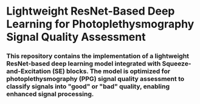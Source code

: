 # Lightweight ResNet-Based Deep Learning for Photoplethysmography Signal Quality Assessment

### This repository contains the implementation of a lightweight ResNet-based deep learning model integrated with Squeeze-and-Excitation (SE) blocks. The model is optimized for photoplethysmography (PPG) signal quality assessment to classify signals into "good" or "bad" quality, enabling enhanced signal processing.
